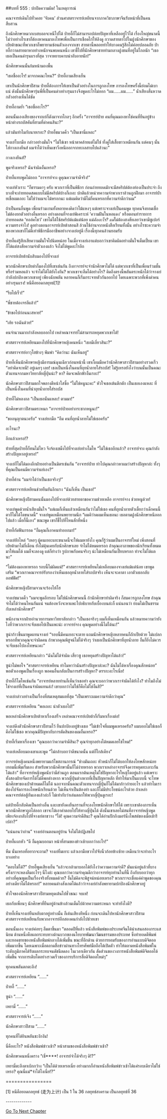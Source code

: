##บทที่ 555 : ปกปิดความผิด!
ในเหตุการณ์


คณาจารย์เดินไปทั่วคอย ‘จับคน’ ส่วนศาสตราจารย์เหยียนจากภาควิชาภาษาจีนรับหน้าที่เป็นคนสืบสวน


ถึงนักศึกษาหมวกเบสบอลจะหนีไปได้ ป๋ายอี้ก็ไม่สามารถปล่อยปัญหาที่เหลืออยู่ไว้ได้ เรื่องใหญ่ขนาดนี้ ไม่ว่าอย่างไรเขาก็ต้องหาคนมาลงโทษเพื่อเป็นการเชือดไก่ให้ลิงดู กวาดสายตาไปในฝูงนักศึกษาของเป่ยต้าขณะที่พวกเขาก็พยายามซ่อนตัวเองจากเขา สายตานี้พลอยทำให้บางคนรู้สึกไม่ค่อยปลอดภัย ป๋ายอี้กวาดสายตาหาอย่างหนักจนพบคนหนึ่ง เขาชี้ไปที่นักศึกษาชายท่ามกลางฝูงชนที่อยู่ไม่ไกลนัก “เธอ เธอเป็นคนด่ารุนแรงที่สุด วาจาหยาบคาบน่าอับอายนัก!”


นักศึกษาคนนั้นก้มหน้ามองพื้น


“เธอชื่ออะไร! มาจากคณะไหน?” ป๋ายอี้ถามเสียงเย็น


เขาเป็นนักศึกษาปีสาม ป๋ายอี้ต้องการให้เขาเป็นตัวอย่างในการถูกลงโทษ การลงโทษครั้งนี้ย่อมไม่เบาแน่ ดังนั้นนักศึกษารุ่นพี่ที่เป็นคนด่าอย่างรุนแรงจึงพูดอะไรไม่ออก “ผม......ผม......” น้ำเสียงสั่นหวาดกลัวอย่างเห็นได้ชัด


ป๋ายอี้ถามย้ำ “เธอชื่ออะไร?”


ตอนนั้นเองเสียงของจากเย่ก็ดังมาจากไกลๆ อีกครั้ง “อาจารย์ป๋าย คนที่คุณมองหาใช่คนที่ยืนอยู่ข้างหน้าต่างรถบัสคันที่สามที่ด่าคนสินะ?”


แล้วมันทำไมกับนายเรอะ? ป๋ายอี้ขมวดคิ้ว “เป็นเขานี่แหละ”


จางเย่โบกมือ กล่าวอย่างมั่นใจ “ไม่ใช่เขา หน้าตาคล้ายแต่ไม่ใช่ ทั้งคู่ใส่เสื้อขาวเหมือนกัน แต่คนๆ นั้นใส่กางเกงยีนส์ ผมจำได้ว่าเห็นเขาวิ่งหนีออกจากทะเลสาบไปแล้วนะ”


กางเกงยีนส์?


พูดจริงเหรอ? ฉันจำผิดงั้นเหรอ?


ป๋ายอี้แทบพูดไม่ออก “อาจารย์จาง ดูคุณความจำดีจริง!”


จางเย่หัวเราะ “ก็ธรรมดาๆ ครับ พวกเราที่เป็นพิธีกร ก่อนถ่ายทอดมักจะมีสคริปต์ต้องท่องเป็นประจำ ถึงบางทีจะถ่ายทอดสดแบบไม่มีสคริปต์บ้างก็เถอะ ปกติแล้วหน่วยความจำพวกเราล้วนถูกฝึกมา อาจารย์ป๋ายเชื่อผมเถอะ ไม่ใช่ว่าผมจะโม้หรอกนะ แต่ผมคิดว่ามีไม่กี่คนหรอกที่ความจำดีกว่าผม”


ถ้าเป็นคนอื่นพูด เพื่อนร่วมงานทั้งหลายคงคิดว่าโม้แหงๆ แต่เพราะจางเย่เป็นคนพูด ทุกคนจึงยอมเชื่อ ไม่ต้องยกตัวอย่างอื่นหรอก อย่างตอนที่จางเย่พิเคราะห์ ‘ความฝันในหอแดง’ หรือตอนทำรายการถ่ายทอดสด ‘ทอล์คโชว์’ เขาไม่ได้ใช้สคริปต์แม้แต่น้อย แม่*คืออะไร? แม่*ไม่ต้องสงสัยเลยว่าเขามีซูเปอร์ความทรงจำไง! ดูอย่างตอนอาจารย์เป่ยต้าสอนสิ ล้วนใช้อ่านจากหนังสือเรียนทั้งนั้น อย่างไรซะความจำของพวกเขาก็ไม่ดีเท่าพิธีกรมืออาชีพอย่างจางเย่อยู่ดี เรื่องนี้ทุกคนล้วนยอมรับ


ป๋ายอี้แค่รู้สึกเสียความมั่นใจไปนิดหน่อย ในเมื่อจางเย่เอาแต่บอกว่าเขาคิดผิดอย่างมั่นใจเต็มเปี่ยม เขาก็ได้แต่สงสัยความจำตัวเองแล้ว จึงไม่ได้พูดอะไรอีก


อาจารย์เป่ยต้านับสิบมองไปที่จางเย่


พวกนักศึกษาเป่ยต่าก็มองไปที่เขาเช่นกัน ถึงอาจารย์จะจำนักศึกษาไม่ได้ แต่พวกเขาที่เป็นเพื่อนร่วมชั้นหรือร่วมหอแล้ว จะจำไม่ได้ได้ยังไงกัน? พวกเขาจะลืมได้อย่างไร? คิดถึงตรงนี้พลันตระหนักได้ว่าจางเย่กำลังปกป้องพวกเขาอยู่ เพียงฉับพลัน หลายคนก็เริ่มกระจายตัวกันออกไป โดยเฉพาะพวกที่เพิ่งด่าคนอย่างรุนแรง! หนีคือยอดกลยุทธ์[1]!


“รีบไปเร็ว!”


“พี่ชายต้องจรลีแล้ว!”


“ข้าขอไปก่อนนะสหาย!”


“เฮ้ย รอฉันด้วย!”


คนจำนวนมากกำลังหลบออกไป เหล่าคณาจารย์ไม่สามารถหยุดพวกเขาได้!


ศาสตราจารย์เหยียนมองไปที่นักศึกษาหญิงคนหนึ่ง “เธอมีเอี่ยวสินะ?”


ศาสตราจารย์อาวุโสข้างๆ พึมพำ “คิดว่านะ ฉันเห็นอยู่”


ป๋ายอี้เห็นนักศึกษาหญิงมีอารมณ์ฉุนเฉียวก่อนหน้านี้ เขาเงื้อมมือคว้านักศึกษาสาวปีสามอย่างรวดเร็ว “อย่าคิดจะหนี! อยู่เฉยๆ เลย! เธอเป็นหนึ่งในคนที่ถุยน้ำลายใส่รถบัส! ไม่รู้เหรอยังไงว่าบนนั้นเป็นคณะตัวแทนจากมหาวิทยาลัยญี่ปุ่นน่ะ? หา? คิดจะพลิกฟ้างั้นเรอะ!”


นักศึกษาสาวปีสามตกใจพลางตีหน้าใสซื่อ “ไม่ใช่หนูนะคะ” หัวใจเธอเต้นตึกตัก เป็นเธอเองแหละ ที่เป็นหนึ่งในคนที่นำถุยน้ำลายใส่รถบัส


ป๋ายอี้ไม่หลงกล “เป็นเธอนั่นแหละ! ตามมา!”


นักศึกษาสาวปีสามตระหนก “อาจารย์ป๋ายอย่ากระชากหนูนะ!”


“ขออนุญาตนะครับ” จางเย่ยกมือ “อืม คนที่ถุยน้ำลายไม่ใช่เธอครับ”


อะไรนะ?


อีกแล้วเหรอ!?


ท้ายที่สุดป๋ายอี้ก็ทนไม่ไหว จึงจ้องเขม็งไปที่จางเย่อย่างโมโห “ไม่ใช่เธออีกแล้ว? อาจารย์จาง คุณกำลังสร้างปัญหาอยู่เหรอ!”


จางเย่ก็ไม่ได้มองอีกฝ่ายอย่างเป็นมิตรเช่นกัน “อาจารย์ป๋าย ทำไปคุณกล่าวหาผมว่าสร้างปัญหาล่ะ ทั้งๆ ที่คุณเป็นคนมีความจำแย่เอง?”


ป๋ายอี้ค้าน “ผมจำได้ว่าเป็นเธอจริงๆ!”


ศาสตราจารย์เหยียนช่วยยืนยันอีกแรง “ฉันก็เห็น เป็นเธอ!”


นักศึกษาหญิงปีสามคนนั้นมองไปที่จางเย่ด้วยสายตาขอความช่วยเหลือ อาจารย์จาง ช่วยหนูด้วย!


จางเย่พูดด้วยน้ำเสียงมั่นใจ “แต่ผมก็เห็นแล้วเหมือนกันว่าไม่ใช่เธอ คนที่ถุยน้ำลายตัวเตี้ยกว่าเด็กคนนี้ ตาก็ไม่ได้โตขนาดนี้” จางเย่พูดเหมือนพยายามนึก “ผมคิว่าดผมเห็นเธอนะ เธอตามฝูงนักศึกษาหนีออกไปแล้ว เมื่อกี้นี้เอง” ขณะพูด เขาก็ชี้ไปที่ไหนสักที่หนึ่ง


ป๋ายอี้กัดฟันกรอด “งั้นคุณก็เอาคนทำออกมา!”


จางเย่ยักไหล่ “เหอๆ ผู้คนเยอะแยะขนาดนี้จะให้ผมหายังไง คุณก็รู้ว่าผมเป็นอาจารย์ใหม่ เพิ่งสอนที่เป่ยต้ามาไม่กี่เดือน ยังไม่คุ้นเคยกับนักศึกษาเลย จำไม่ได้หมดหรอก ถ้าคุณเอาภาพของนักเรียนทั้งหมดมาให้ผมได้ ผมก็จะลองดู แต่ก็ย่างว่า รูปภาพกับคนจริงๆ น่ะไม่เหมือนกันเปี๊ยบหรอก ท่าจะไม่ได้ผลนะ”


“ไม่ต้องมองหาหรอก รอบนี้ไม่ผิดแน่!” ศาสตราจารย์เหยียนไม่เหลือบมองจางเย่แม้แต่น้อย เขาพูดเสริม “พวกเราคณาจารย์รับรองว่าเห็นเธอถุยน้ำลายใส่รถบัสจริง เห็นจะจะคาตา เอาตัวเธอกลับออฟฟิศ!”


นักศึกษาหญิงปีสามจวนจะร้องไห้โฮ


จางเย่ขมวดคิ้ว “ผมจะพูดอีกรอบ ไม่ใช่นักศึกษาคนนี้ ถ้านักศึกษาทำผิดจริง ก็สมควรถูกลงโทษ ถ้าคุณจำไม่ได้ว่าคนไหนกันแน่ จนต้องหวังจะหาแพะไปอธิบายกับเบื้องบนล่ะก็ แน่นอนว่า ย่อมไม่เป็นธรรมกับเหล่านักศึกษา!”


พนักงานจากฝ่ายอำนวยการมหาวิทยาลัยกล่าว “เป็นเธอจริงๆ ผมก็เห็นเหมือนกัน แล้วหมายความว่ายังไงที่ว่าพวกเราจะจับเธอไปเป็นแพะน่ะ อาจารย์จาง คุณพูดอย่างนี้ไม่ได้นะ!”


ซูน่าก้าวขึ้นมาพูดแทนจางเย่ “รอบนี้มีคนเยอะจะตาย แถมนักศึกษาหญิงหลายคนก็ถักเปียด้วย ไม่แปลกหรอกที่พวกคุณจะจำผิดคน ถ้าพวกคุณพิสูจน์ไม่ได้จริงๆ ว่าเธอเป็นนักศึกษาที่ถุยน้ำลาย งั้นก็ยิ่งไม่ควรจะจับเธอไปลงโทษนะคะ”


ศาสตราจารย์เหยียนกล่าว “ฉันไม่ได้จำผิด เสี่ยวซู เธอหยุดสร้างปัญหาได้แล้ว!”


ซูน่าไม่พอใจ “ศาสตราจารย์เหยียน ทำไมหาว่าฉันสร้างปัญหาล่ะคะ? ฉันไม่ได้หาเรื่องคุณสักหน่อย” พอตัวเองพูดเป็นเรื่องถูก พอคนอื่นกลับเป็นการสร้างปัญหา? ตรรกะอะไรเนี่ย!


ป๋ายอี้ก็โมโหเช่นกัน “อาจารย์หลายท่านก็เห็นว่าเธอทำ คุณจะบอกว่าพวกเราจำผิดได้ยังไง? ทำไมถึงไม่ใช่จางเย่ที่เป็นคนจำผิดแทนล่ะ! เขาบอกว่าไม่ใช่ก็คือไม่ใช่งั้นสิ?”


จางเย่กล่าวอย่างเป็นเรื่องที่สมเหตุสมผลที่สุด “เป็นเพราะผมความจำดีกว่าคุณ”


ศาสตราจารย์เหยียน “พอเถอะ นำตัวเธอไป!”


พอเหล่านักศึกษาเป่ยต้าหาเรื่องเสร็จ เหล่าคณาจารย์เป่ยต้าก็เริ่มหาเรื่องต่อ!


จางเย่ดึงตัวนักศึกษาสาวปีสามไว้ ยืนปกป้องอยู่ข้างเธอ “ไม่เข้าใจที่ผมพูดเหรอครับ? ผมบอกไม่ใช่เธอก็คือไม่ใช่เธอ พวกคุณมีปัญหากับการตัดสินของผมงั้นเหรอ?”


ป๋ายอี้เริ่มหาเรื่องเขา “คุณบอกว่าความจำดีสินะ? คุณจำทุกอย่างได้หมดเลยใช่ไหม!”


จางเย่เหลือบมองเขาและพูด “ไม่กล้าบอกว่าดีขนาดนั้น แต่ก็ใกล้เคียง”


อาจารย์หญิงคนหนึ่งพยายามแก้ไขสถานการณ์ “ช่างมันเถอะ หัวหน้าก็ไม่ได้บอกให้ลงโทษสักหน่อย เทอมนี้เพิ่มเริ่มเอง สำหรับพวกนักศึกษานั้นก็ไม่ง่ายหรอก พวกเราเหล่าอาจารย์จึงควรหยุดทะเลาะกันได้แล้ว” ที่อาจารย์หญิงพูดนับว่ามีส่วนถูก ตอนแรกต้นเหตุไม่ใช่ปัญหาอะไรใหญ่โตอยู่แล้ว แต่เพราะทั้งสองฝ่ายจัดการได้ไม่ดีพอต่างหาก พวกญี่ปุ่นต่างหากที่เป็นปัญหาหลัก ที่ทำให้มาเป็นแบบนี้ จะโทษนักศึกษาของเป่าต้าหมดก็ไม่ได้ นอกจากนั้นคณะตัวแทนจากญี่ปุ่นก็ไม่ได้มาก้าวก่ายอะไร แล้วทำไมเราต้องไปจัดการลงโทษนักเรียนด้วย ไม่เห็นจำเป็นต้องทำ และก็ไม่มีประโยชน์อะไรด้วย ถ้าเหล่าคณาจารย์ต่อสู้กันเองแล้วล่ะก็ ไม่เท่ากับว่าเล่นตลกให้พวกญี่ปุ่นดูเรอะ!


แต่ป๋ายอี้กลับคิดเป็นอย่างอื่น และเขายังคงยืนกรานที่จะลงโทษนักศึกษาให้ได้ เพราะเขาต้องการเห็นพวกนักศึกษาถูกไล่ออก เขาจะได้เอาคำตอบไปให้ทางญี่ปุ่นได้ ดังนั้นเขาเลยไม่สนที่อาจารย์หญิงพูด เพียงจ้องกลับไปที่จางเย่ตาขวาง “ได้! คุณความจำดีสินะ? คุณได้อ่านปักกิงมอร์นิ่งโพสต์ของเมื่อเช้ารึเปล่า?”


“แน่นอนว่าอ่าน” จางเย่อ่านตอนอยู่บ้าน จึงไม่ได้ปฏิเสธไป


ป๋ายอี้ผงกหัว “ดี งั้นคุณบอกมา หน้าที่สามของข่าวเช้าบอกว่าอะไร!”


หืม นั่นเหรอที่อยากจะถาม? จางเย่ยิ้มเยาะ แล้วเอามือขวาไปจับนิ้วก้อยข้างซ้าย เหมือนว่าจะทำอะไรบางอย่าง


“ตอบไม่ได้?” ป๋ายอี้พูดเสียงเย็น “แล้วจะกล้ามาบอกได้ยังไงว่าความความจำดี? มันแน่อยู่แล้วที่บางครั้งเราจะหลงลืมอะไรๆ นี่ไงล่ะ คุณบอกว่าความจำคุณดีกว่าอาจารย์ทุกท่านในที่นี้ ถึงกับบอกว่าทุกอย่างที่คุณพูดเป็นเรื่องจริงทั้งหมดด้วย? งั้นไม่คิดจะพิสูจน์หน่อยเหรอ? พวกเราจะเชื่อแค่คำพูดของคุณอย่างเดียวไม่ได้หรอก!” หลายคนต่างสังเกตได้แล้วว่าจางเย่กำลังพยายามปกป้องนักศึกษาอยู่


หัวใจของนักศึกษาสาวปีสามหยุดเต้นไปชั่วขณะ จบเห่!


เธอกับเพื่อนๆ นักศึกษาที่ยืนอยู่ด้านข้างล้วนเต็มไปด้วยความตระหนก จะทำยังไงดี?


ป๋ายอี้เห็นจางเย่ยืนหลับตาอยู่อย่างนั้น ก็เค้นเสียงทีหนึ่ง ก่อนจะเดินไปหานักศึกษาสาวปีสาม ศาสตราจารย์เหยียนกับพวกอาจารย์อีกสองคนกำลังไปช่วยเขา


ตอนนั้นเอง จางเย่ค่อยๆ ลืมตาขึ้นมา “ตลอดปีที่แล้ว หนังสือพิมพ์ของประเทศจีนได้นำเสนอสองกระแสนิยม ด้านหนึ่งคือผลกระทบทางด้านบวกของนโยบายพัฒนาวัฒนธรรมของประเทศ ซึ่งทำยอดตีพิมพ์และยอดขายของหนังสือพิมพ์กลางได้เพิ่มขึ้น ขณะที่อีกด้าน ด้วยการยอมรับของการอ่านแบบดิจิตอลเพิ่มมากขึ้น โดยเฉพาะเมื่อตลาดสื่อข่าวผ่านทางโทรศัพท์มือถือได้เปิดตัว ทำให้ตลาดหนังสือพิมพ์ในระดับภูมิภาคได้รับผลกระทบจนดัชนีลดลง ในเวลาเดียวกัน สัดส่วนของวงการหนังสือพิมพ์ดิจิตอลได้เพิ่มขึ้น จากการเติบโตอย่างรวดเร็วของการบริการสื่อดิจิตอลใหม่ๆ”


ทุกคนพลันตกตะลึง!


ศาสตราจารย์เหยียน “......”


ป๋ายอี้ “......”


ซูน่า “......”


เหยามี่ “......”


ศาสตราจารย์เจิง “......”


นักศึกษาสาวปีสาม “......”


ทุกคนที่ได้ยินพลันชะงักงัน!


นี่คืออะไร? หนังสือพิมพ์ข่าวเช้า? หน้าสามของหนังสือพิมพ์ข่าวเช้า?


นักศึกษาคนหนึ่งคราง “เชี่****! อาจารย์จำได้จริงๆ ดิ!?”


เหยามี่ตะลึงตาเบิกกว้าง “เป็นได้ด้วยเหรอเนี่ย อย่างมากก็อ่านหนังสือพิมพ์ข่าวเช้าได้แค่รอบเดียวไม่ใช่เหรอ? คุณนี่แม่*จำได้ไงเนี่ย!?”




================


[1] หนีคือยอดกลยุทธ์ (走为上计) เป็น 1 ใน 36 กลยุทธ์สงคราม เป็นกลยุทธ์ที่ 36


*-*-*-*-*-*-*-*-*-*-*-*-*-*


[Go To Next Chapter]( ./56.md)